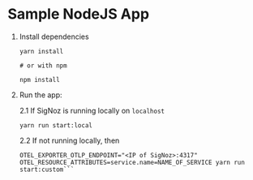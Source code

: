 # Sample NodeJS App

1. Install dependencies

   ```
   yarn install

   # or with npm

   npm install
   ```

2. Run the app:

   2.1 If SigNoz is running locally on `localhost`

   ```
   yarn run start:local
   ```

   2.2 If not running locally, then

   ````
   OTEL_EXPORTER_OTLP_ENDPOINT="<IP of SigNoz>:4317" OTEL_RESOURCE_ATTRIBUTES=service.name=NAME_OF_SERVICE yarn run start:custom```
   ````
